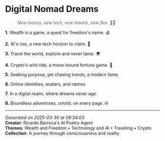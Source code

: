 # Digital Nomad Dreams

> *New money, new tech, new travels, new flex. 💸🤖️*

**1.** Wealth is a game, a quest for freedom's name. 💰


**2.** AI's rise, a new tech horizon to claim. 🤖


**3.** Travel the world, explore and never tame. 🌍


**4.** Crypto's wild ride, a moon-bound fortune game. 🚀


**5.** Seeking purpose, yet chasing trends, a modern fame.


**6.** Online identities, avatars, and names.


**7.** In a digital realm, where dreams never age.


**8.** Boundless adventures, untold, on every page. 🌐



---

*Generated on 2025-03-30 at 08:34:03*  
**Creator**: Ricardo Barroca's AI Poetry Agent  
**Themes**: Wealth and Freedom • Technology and AI • Traveling • Crypto  
**Collection**: A journey through consciousness and reality
